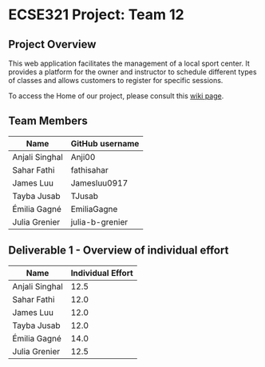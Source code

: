 # ECSE321 Project: Team 12

## Project Overview

This web application facilitates the management of a local sport center. It provides a platform for the owner and instructor to schedule different types of classes and allows customers to register for specific sessions.

To access the Home of our project, please consult this [wiki page](https://github.com/McGill-ECSE321-Winter2024/project-group-12/wiki).

## Team Members

| Name           | GitHub username |
| -------------- | --------------- |
| Anjali Singhal | Anji00          |
| Sahar Fathi    | fathisahar      |
| James Luu      | Jamesluu0917    |
| Tayba Jusab    | TJusab          |
| Émilia Gagné   | EmiliaGagne     |
| Julia Grenier  | julia-b-grenier |

## Deliverable 1 - Overview of individual effort

| Name           | Individual Effort |
| -------------- | ----------------- |
| Anjali Singhal | 12.5              |
| Sahar Fathi    | 12.0              |
| James Luu      | 12.0              |
| Tayba Jusab    | 12.0              |
| Émilia Gagné   | 14.0              |
| Julia Grenier  | 12.5              |

